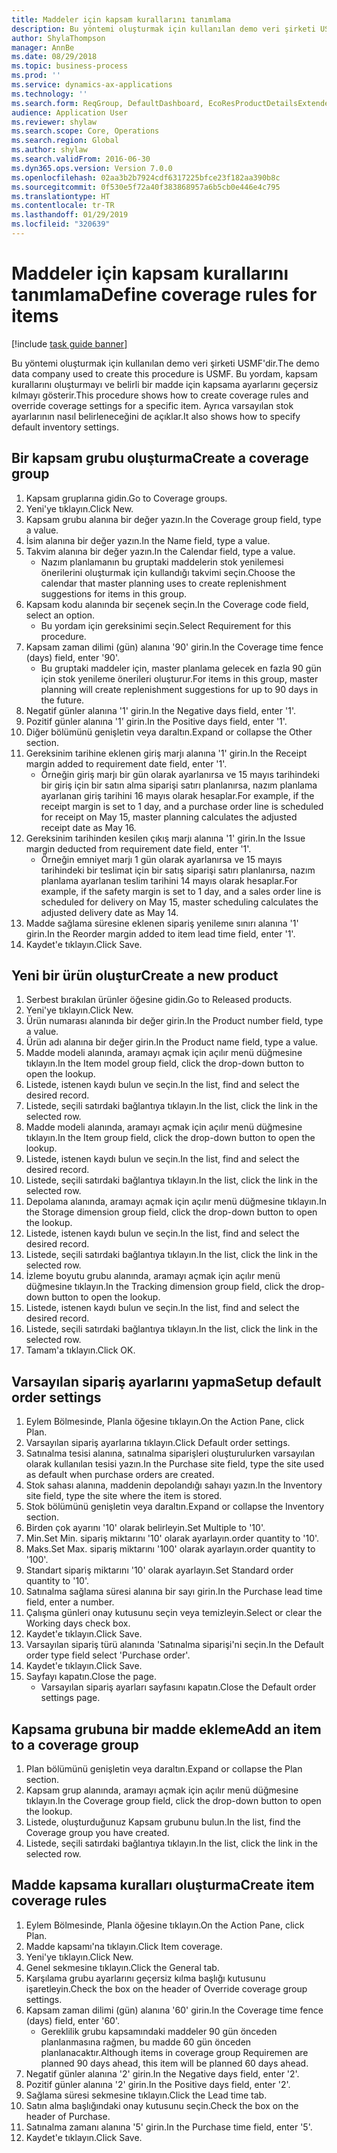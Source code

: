 ```yaml
---
title: Maddeler için kapsam kurallarını tanımlama
description: Bu yöntemi oluşturmak için kullanılan demo veri şirketi USMF'dir.
author: ShylaThompson
manager: AnnBe
ms.date: 08/29/2018
ms.topic: business-process
ms.prod: ''
ms.service: dynamics-ax-applications
ms.technology: ''
ms.search.form: ReqGroup, DefaultDashboard, EcoResProductDetailsExtended, EcoResProductCreate, InventItemOrderSetup, ReqItemTable
audience: Application User
ms.reviewer: shylaw
ms.search.scope: Core, Operations
ms.search.region: Global
ms.author: shylaw
ms.search.validFrom: 2016-06-30
ms.dyn365.ops.version: Version 7.0.0
ms.openlocfilehash: 02aa3b2b7924cdf6317225bfce23f182aa390b8c
ms.sourcegitcommit: 0f530e5f72a40f383868957a6b5cb0e446e4c795
ms.translationtype: HT
ms.contentlocale: tr-TR
ms.lasthandoff: 01/29/2019
ms.locfileid: "320639"
---
```

# <a name="define-coverage-rules-for-items"></a><span data-ttu-id="93900-103">Maddeler için kapsam kurallarını tanımlama</span><span class="sxs-lookup"><span data-stu-id="93900-103">Define coverage rules for items</span></span>

[!include [task guide banner](../../includes/task-guide-banner.md)]

<span data-ttu-id="93900-104">Bu yöntemi oluşturmak için kullanılan demo veri şirketi USMF'dir.</span><span class="sxs-lookup"><span data-stu-id="93900-104">The demo data company used to create this procedure is USMF.</span></span> <span data-ttu-id="93900-105">Bu yordam, kapsam kurallarını oluşturmayı ve belirli bir madde için kapsama ayarlarını geçersiz kılmayı gösterir.</span><span class="sxs-lookup"><span data-stu-id="93900-105">This procedure shows how to create coverage rules and override coverage settings for a specific item.</span></span> <span data-ttu-id="93900-106">Ayrıca varsayılan stok ayarlarının nasıl belirleneceğini de açıklar.</span><span class="sxs-lookup"><span data-stu-id="93900-106">It also shows how to specify default inventory settings.</span></span>


## <a name="create-a-coverage-group"></a><span data-ttu-id="93900-107">Bir kapsam grubu oluşturma</span><span class="sxs-lookup"><span data-stu-id="93900-107">Create a coverage group</span></span>
1. <span data-ttu-id="93900-108">Kapsam gruplarına gidin.</span><span class="sxs-lookup"><span data-stu-id="93900-108">Go to Coverage groups.</span></span>
2. <span data-ttu-id="93900-109">Yeni'ye tıklayın.</span><span class="sxs-lookup"><span data-stu-id="93900-109">Click New.</span></span>
3. <span data-ttu-id="93900-110">Kapsam grubu alanına bir değer yazın.</span><span class="sxs-lookup"><span data-stu-id="93900-110">In the Coverage group field, type a value.</span></span>
4. <span data-ttu-id="93900-111">İsim alanına bir değer yazın.</span><span class="sxs-lookup"><span data-stu-id="93900-111">In the Name field, type a value.</span></span>
5. <span data-ttu-id="93900-112">Takvim alanına bir değer yazın.</span><span class="sxs-lookup"><span data-stu-id="93900-112">In the Calendar field, type a value.</span></span>
    * <span data-ttu-id="93900-113">Nazım planlamanın bu gruptaki maddelerin stok yenilemesi önerilerini oluşturmak için kullandığı takvimi seçin.</span><span class="sxs-lookup"><span data-stu-id="93900-113">Choose the calendar that master planning uses to create replenishment suggestions for items in this group.</span></span>  
6. <span data-ttu-id="93900-114">Kapsam kodu alanında bir seçenek seçin.</span><span class="sxs-lookup"><span data-stu-id="93900-114">In the Coverage code field, select an option.</span></span>
    * <span data-ttu-id="93900-115">Bu yordam için gereksinimi seçin.</span><span class="sxs-lookup"><span data-stu-id="93900-115">Select Requirement for this procedure.</span></span>  
7. <span data-ttu-id="93900-116">Kapsam zaman dilimi (gün) alanına '90' girin.</span><span class="sxs-lookup"><span data-stu-id="93900-116">In the Coverage time fence (days) field, enter '90'.</span></span>
    * <span data-ttu-id="93900-117">Bu gruptaki maddeler için, master planlama gelecek en fazla 90 gün için stok yenileme önerileri oluşturur.</span><span class="sxs-lookup"><span data-stu-id="93900-117">For items in this group, master planning will create replenishment suggestions for up to 90 days in the future.</span></span>  
8. <span data-ttu-id="93900-118">Negatif günler alanına '1' girin.</span><span class="sxs-lookup"><span data-stu-id="93900-118">In the Negative days field, enter '1'.</span></span>
9. <span data-ttu-id="93900-119">Pozitif günler alanına '1' girin.</span><span class="sxs-lookup"><span data-stu-id="93900-119">In the Positive days field, enter '1'.</span></span>
10. <span data-ttu-id="93900-120">Diğer bölümünü genişletin veya daraltın.</span><span class="sxs-lookup"><span data-stu-id="93900-120">Expand or collapse the Other section.</span></span>
11. <span data-ttu-id="93900-121">Gereksinim tarihine eklenen giriş marjı alanına '1' girin.</span><span class="sxs-lookup"><span data-stu-id="93900-121">In the Receipt margin added to requirement date field, enter '1'.</span></span>
    * <span data-ttu-id="93900-122">Örneğin giriş marjı bir gün olarak ayarlanırsa ve 15 mayıs tarihindeki bir giriş için bir satın alma siparişi satırı planlanırsa, nazım planlama ayarlanan giriş tarihini 16 mayıs olarak hesaplar.</span><span class="sxs-lookup"><span data-stu-id="93900-122">For example, if the receipt margin is set to 1 day, and a purchase order line is scheduled for receipt on May 15, master planning calculates the adjusted receipt date as May 16.</span></span>  
12. <span data-ttu-id="93900-123">Gereksinim tarihinden kesilen çıkış marjı alanına '1' girin.</span><span class="sxs-lookup"><span data-stu-id="93900-123">In the Issue margin deducted from requirement date field, enter '1'.</span></span>
    * <span data-ttu-id="93900-124">Örneğin emniyet marjı 1 gün olarak ayarlanırsa ve 15 mayıs tarihindeki bir teslimat için bir satış siparişi satırı planlanırsa, nazım planlama ayarlanan teslim tarihini 14 mayıs olarak hesaplar.</span><span class="sxs-lookup"><span data-stu-id="93900-124">For example, if the safety margin is set to 1 day, and a sales order line is scheduled for delivery on May 15, master scheduling calculates the adjusted delivery date as May 14.</span></span>  
13. <span data-ttu-id="93900-125">Madde sağlama süresine eklenen sipariş yenileme sınırı alanına '1' girin.</span><span class="sxs-lookup"><span data-stu-id="93900-125">In the Reorder margin added to item lead time field, enter '1'.</span></span>
14. <span data-ttu-id="93900-126">Kaydet'e tıklayın.</span><span class="sxs-lookup"><span data-stu-id="93900-126">Click Save.</span></span>

## <a name="create-a-new-product"></a><span data-ttu-id="93900-127">Yeni bir ürün oluştur</span><span class="sxs-lookup"><span data-stu-id="93900-127">Create a new product</span></span>
1. <span data-ttu-id="93900-128">Serbest bırakılan ürünler öğesine gidin.</span><span class="sxs-lookup"><span data-stu-id="93900-128">Go to Released products.</span></span>
2. <span data-ttu-id="93900-129">Yeni'ye tıklayın.</span><span class="sxs-lookup"><span data-stu-id="93900-129">Click New.</span></span>
3. <span data-ttu-id="93900-130">Ürün numarası alanında bir değer girin.</span><span class="sxs-lookup"><span data-stu-id="93900-130">In the Product number field, type a value.</span></span>
4. <span data-ttu-id="93900-131">Ürün adı alanına bir değer girin.</span><span class="sxs-lookup"><span data-stu-id="93900-131">In the Product name field, type a value.</span></span>
5. <span data-ttu-id="93900-132">Madde modeli alanında, aramayı açmak için açılır menü düğmesine tıklayın.</span><span class="sxs-lookup"><span data-stu-id="93900-132">In the Item model group field, click the drop-down button to open the lookup.</span></span>
6. <span data-ttu-id="93900-133">Listede, istenen kaydı bulun ve seçin.</span><span class="sxs-lookup"><span data-stu-id="93900-133">In the list, find and select the desired record.</span></span>
7. <span data-ttu-id="93900-134">Listede, seçili satırdaki bağlantıya tıklayın.</span><span class="sxs-lookup"><span data-stu-id="93900-134">In the list, click the link in the selected row.</span></span>
8. <span data-ttu-id="93900-135">Madde modeli alanında, aramayı açmak için açılır menü düğmesine tıklayın.</span><span class="sxs-lookup"><span data-stu-id="93900-135">In the Item group field, click the drop-down button to open the lookup.</span></span>
9. <span data-ttu-id="93900-136">Listede, istenen kaydı bulun ve seçin.</span><span class="sxs-lookup"><span data-stu-id="93900-136">In the list, find and select the desired record.</span></span>
10. <span data-ttu-id="93900-137">Listede, seçili satırdaki bağlantıya tıklayın.</span><span class="sxs-lookup"><span data-stu-id="93900-137">In the list, click the link in the selected row.</span></span>
11. <span data-ttu-id="93900-138">Depolama alanında, aramayı açmak için açılır menü düğmesine tıklayın.</span><span class="sxs-lookup"><span data-stu-id="93900-138">In the Storage dimension group field, click the drop-down button to open the lookup.</span></span>
12. <span data-ttu-id="93900-139">Listede, istenen kaydı bulun ve seçin.</span><span class="sxs-lookup"><span data-stu-id="93900-139">In the list, find and select the desired record.</span></span>
13. <span data-ttu-id="93900-140">Listede, seçili satırdaki bağlantıya tıklayın.</span><span class="sxs-lookup"><span data-stu-id="93900-140">In the list, click the link in the selected row.</span></span>
14. <span data-ttu-id="93900-141">İzleme boyutu grubu alanında, aramayı açmak için açılır menü düğmesine tıklayın.</span><span class="sxs-lookup"><span data-stu-id="93900-141">In the Tracking dimension group field, click the drop-down button to open the lookup.</span></span>
15. <span data-ttu-id="93900-142">Listede, istenen kaydı bulun ve seçin.</span><span class="sxs-lookup"><span data-stu-id="93900-142">In the list, find and select the desired record.</span></span>
16. <span data-ttu-id="93900-143">Listede, seçili satırdaki bağlantıya tıklayın.</span><span class="sxs-lookup"><span data-stu-id="93900-143">In the list, click the link in the selected row.</span></span>
17. <span data-ttu-id="93900-144">Tamam'a tıklayın.</span><span class="sxs-lookup"><span data-stu-id="93900-144">Click OK.</span></span>

## <a name="setup-default-order-settings"></a><span data-ttu-id="93900-145">Varsayılan sipariş ayarlarını yapma</span><span class="sxs-lookup"><span data-stu-id="93900-145">Setup default order settings</span></span>
1. <span data-ttu-id="93900-146">Eylem Bölmesinde, Planla öğesine tıklayın.</span><span class="sxs-lookup"><span data-stu-id="93900-146">On the Action Pane, click Plan.</span></span>
2. <span data-ttu-id="93900-147">Varsayılan sipariş ayarlarına tıklayın.</span><span class="sxs-lookup"><span data-stu-id="93900-147">Click Default order settings.</span></span>
3. <span data-ttu-id="93900-148">Satınalma tesisi alanına, satınalma siparişleri oluşturulurken varsayılan olarak kullanılan tesisi yazın.</span><span class="sxs-lookup"><span data-stu-id="93900-148">In the Purchase site field, type the site used as default when purchase orders are created.</span></span>
4. <span data-ttu-id="93900-149">Stok sahası alanına, maddenin depolandığı sahayı yazın.</span><span class="sxs-lookup"><span data-stu-id="93900-149">In the Inventory site field, type the site where the item is stored.</span></span>
5. <span data-ttu-id="93900-150">Stok bölümünü genişletin veya daraltın.</span><span class="sxs-lookup"><span data-stu-id="93900-150">Expand or collapse the Inventory section.</span></span>
6. <span data-ttu-id="93900-151">Birden çok ayarını '10' olarak belirleyin.</span><span class="sxs-lookup"><span data-stu-id="93900-151">Set Multiple to '10'.</span></span>
7. <span data-ttu-id="93900-152">Min.</span><span class="sxs-lookup"><span data-stu-id="93900-152">Set Min.</span></span> <span data-ttu-id="93900-153">sipariş miktarını '10' olarak ayarlayın.</span><span class="sxs-lookup"><span data-stu-id="93900-153">order quantity to '10'.</span></span>
8. <span data-ttu-id="93900-154">Maks.</span><span class="sxs-lookup"><span data-stu-id="93900-154">Set Max.</span></span> <span data-ttu-id="93900-155">sipariş miktarını '100' olarak ayarlayın.</span><span class="sxs-lookup"><span data-stu-id="93900-155">order quantity to '100'.</span></span>
9. <span data-ttu-id="93900-156">Standart sipariş miktarını '10' olarak ayarlayın.</span><span class="sxs-lookup"><span data-stu-id="93900-156">Set Standard order quantity to '10'.</span></span>
10. <span data-ttu-id="93900-157">Satınalma sağlama süresi alanına bir sayı girin.</span><span class="sxs-lookup"><span data-stu-id="93900-157">In the Purchase lead time field, enter a number.</span></span>
11. <span data-ttu-id="93900-158">Çalışma günleri onay kutusunu seçin veya temizleyin.</span><span class="sxs-lookup"><span data-stu-id="93900-158">Select or clear the Working days check box.</span></span>
12. <span data-ttu-id="93900-159">Kaydet'e tıklayın.</span><span class="sxs-lookup"><span data-stu-id="93900-159">Click Save.</span></span>
13. <span data-ttu-id="93900-160">Varsayılan sipariş türü alanında 'Satınalma siparişi'ni seçin.</span><span class="sxs-lookup"><span data-stu-id="93900-160">In the Default order type field select 'Purchase order'.</span></span>
14. <span data-ttu-id="93900-161">Kaydet'e tıklayın.</span><span class="sxs-lookup"><span data-stu-id="93900-161">Click Save.</span></span>
15. <span data-ttu-id="93900-162">Sayfayı kapatın.</span><span class="sxs-lookup"><span data-stu-id="93900-162">Close the page.</span></span>
    * <span data-ttu-id="93900-163">Varsayılan sipariş ayarları sayfasını kapatın.</span><span class="sxs-lookup"><span data-stu-id="93900-163">Close the Default order settings page.</span></span>  

## <a name="add-an-item-to-a-coverage-group"></a><span data-ttu-id="93900-164">Kapsama grubuna bir madde ekleme</span><span class="sxs-lookup"><span data-stu-id="93900-164">Add an item to a coverage group</span></span>
1. <span data-ttu-id="93900-165">Plan bölümünü genişletin veya daraltın.</span><span class="sxs-lookup"><span data-stu-id="93900-165">Expand or collapse the Plan section.</span></span>
2. <span data-ttu-id="93900-166">Kapsam grup alanında, aramayı açmak için açılır menü düğmesine tıklayın.</span><span class="sxs-lookup"><span data-stu-id="93900-166">In the Coverage group field, click the drop-down button to open the lookup.</span></span>
3. <span data-ttu-id="93900-167">Listede, oluşturduğunuz Kapsam grubunu bulun.</span><span class="sxs-lookup"><span data-stu-id="93900-167">In the list, find the Coverage group you have created.</span></span>
4. <span data-ttu-id="93900-168">Listede, seçili satırdaki bağlantıya tıklayın.</span><span class="sxs-lookup"><span data-stu-id="93900-168">In the list, click the link in the selected row.</span></span>

## <a name="create-item-coverage-rules"></a><span data-ttu-id="93900-169">Madde kapsama kuralları oluşturma</span><span class="sxs-lookup"><span data-stu-id="93900-169">Create item coverage rules</span></span>
1. <span data-ttu-id="93900-170">Eylem Bölmesinde, Planla öğesine tıklayın.</span><span class="sxs-lookup"><span data-stu-id="93900-170">On the Action Pane, click Plan.</span></span>
2. <span data-ttu-id="93900-171">Madde kapsamı'na tıklayın.</span><span class="sxs-lookup"><span data-stu-id="93900-171">Click Item coverage.</span></span>
3. <span data-ttu-id="93900-172">Yeni'ye tıklayın.</span><span class="sxs-lookup"><span data-stu-id="93900-172">Click New.</span></span>
4. <span data-ttu-id="93900-173">Genel sekmesine tıklayın.</span><span class="sxs-lookup"><span data-stu-id="93900-173">Click the General tab.</span></span>
5. <span data-ttu-id="93900-174">Karşılama grubu ayarlarını geçersiz kılma başlığı kutusunu işaretleyin.</span><span class="sxs-lookup"><span data-stu-id="93900-174">Check the box on the header of Override coverage group settings.</span></span>
6. <span data-ttu-id="93900-175">Kapsam zaman dilimi (gün) alanına '60' girin.</span><span class="sxs-lookup"><span data-stu-id="93900-175">In the Coverage time fence (days) field, enter '60'.</span></span>
    * <span data-ttu-id="93900-176">Gereklilik grubu kapsamındaki maddeler 90 gün önceden planlanmasına rağmen, bu madde 60 gün önceden planlanacaktır.</span><span class="sxs-lookup"><span data-stu-id="93900-176">Although items in coverage group Requiremen are planned 90 days ahead, this item will be planned 60 days ahead.</span></span>  
7. <span data-ttu-id="93900-177">Negatif günler alanına '2' girin.</span><span class="sxs-lookup"><span data-stu-id="93900-177">In the Negative days field, enter '2'.</span></span>
8. <span data-ttu-id="93900-178">Pozitif günler alanına '2' girin.</span><span class="sxs-lookup"><span data-stu-id="93900-178">In the Positive days field, enter '2'.</span></span>
9. <span data-ttu-id="93900-179">Sağlama süresi sekmesine tıklayın.</span><span class="sxs-lookup"><span data-stu-id="93900-179">Click the Lead time tab.</span></span>
10. <span data-ttu-id="93900-180">Satın alma başlığındaki onay kutusunu seçin.</span><span class="sxs-lookup"><span data-stu-id="93900-180">Check the box on the header of Purchase.</span></span>
11. <span data-ttu-id="93900-181">Satınalma zamanı alanına '5' girin.</span><span class="sxs-lookup"><span data-stu-id="93900-181">In the Purchase time field, enter '5'.</span></span>
12. <span data-ttu-id="93900-182">Kaydet'e tıklayın.</span><span class="sxs-lookup"><span data-stu-id="93900-182">Click Save.</span></span>

